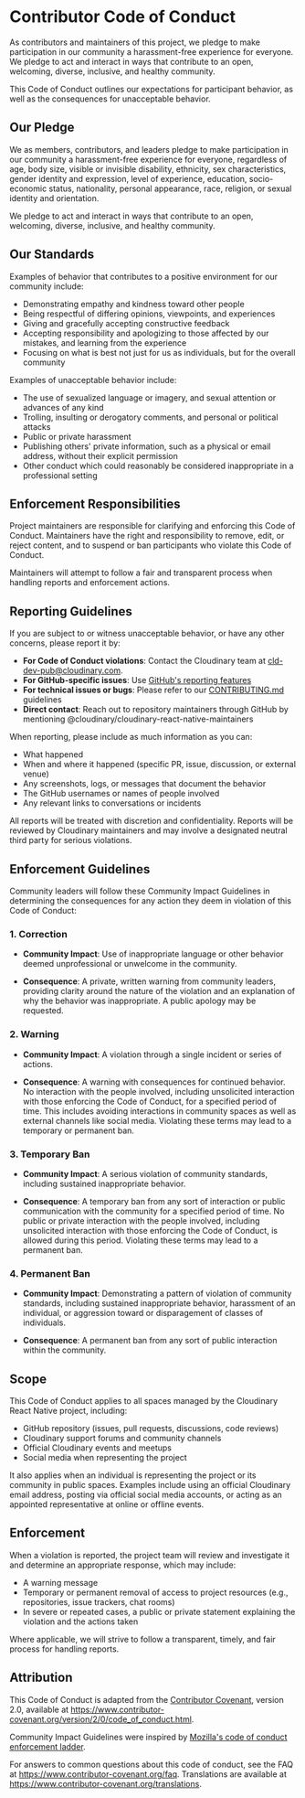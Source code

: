 # Contributor Code of Conduct

As contributors and maintainers of this project, we pledge to make participation in our community a harassment-free experience for everyone. We pledge to act and interact in ways that contribute to an open, welcoming, diverse, inclusive, and healthy community.

This Code of Conduct outlines our expectations for participant behavior, as well as the consequences for unacceptable behavior.

## Our Pledge

We as members, contributors, and leaders pledge to make participation in our community a harassment-free experience for everyone, regardless of age, body size, visible or invisible disability, ethnicity, sex characteristics, gender identity and expression, level of experience, education, socio-economic status, nationality, personal appearance, race, religion, or sexual identity and orientation.

We pledge to act and interact in ways that contribute to an open, welcoming, diverse, inclusive, and healthy community.

## Our Standards

Examples of behavior that contributes to a positive environment for our community include:

- Demonstrating empathy and kindness toward other people
- Being respectful of differing opinions, viewpoints, and experiences
- Giving and gracefully accepting constructive feedback
- Accepting responsibility and apologizing to those affected by our mistakes, and learning from the experience
- Focusing on what is best not just for us as individuals, but for the overall community

Examples of unacceptable behavior include:

- The use of sexualized language or imagery, and sexual attention or advances of any kind
- Trolling, insulting or derogatory comments, and personal or political attacks
- Public or private harassment
- Publishing others' private information, such as a physical or email address, without their explicit permission
- Other conduct which could reasonably be considered inappropriate in a professional setting

## Enforcement Responsibilities

Project maintainers are responsible for clarifying and enforcing this Code of Conduct. Maintainers have the right and responsibility to remove, edit, or reject content, and to suspend or ban participants who violate this Code of Conduct.

Maintainers will attempt to follow a fair and transparent process when handling reports and enforcement actions.

## Reporting Guidelines

If you are subject to or witness unacceptable behavior, or have any other concerns, please report it by:

- **For Code of Conduct violations**: Contact the Cloudinary team at [cld-dev-pub@cloudinary.com](mailto:cld-dev-pub@cloudinary.com).
- **For GitHub-specific issues**: Use [GitHub's reporting features](https://docs.github.com/en/communities/maintaining-your-safety-on-github/reporting-abuse-or-spam)
- **For technical issues or bugs**: Please refer to our [CONTRIBUTING.md](CONTRIBUTING.md) guidelines
- **Direct contact**: Reach out to repository maintainers through GitHub by mentioning @cloudinary/cloudinary-react-native-maintainers

When reporting, please include as much information as you can:

- What happened
- When and where it happened (specific PR, issue, discussion, or external venue)
- Any screenshots, logs, or messages that document the behavior
- The GitHub usernames or names of people involved
- Any relevant links to conversations or incidents

All reports will be treated with discretion and confidentiality. Reports will be reviewed by Cloudinary maintainers and may involve a designated neutral third party for serious violations.

## Enforcement Guidelines

Community leaders will follow these Community Impact Guidelines in determining the consequences for any action they deem in violation of this Code of Conduct:

### 1. Correction

- **Community Impact**: Use of inappropriate language or other behavior deemed unprofessional or unwelcome in the community.

- **Consequence**: A private, written warning from community leaders, providing clarity around the nature of the violation and an explanation of why the behavior was inappropriate. A public apology may be requested.

### 2. Warning

- **Community Impact**: A violation through a single incident or series of actions.

- **Consequence**: A warning with consequences for continued behavior. No interaction with the people involved, including unsolicited interaction with those enforcing the Code of Conduct, for a specified period of time. This includes avoiding interactions in community spaces as well as external channels like social media. Violating these terms may lead to a temporary or permanent ban.

### 3. Temporary Ban

- **Community Impact**: A serious violation of community standards, including sustained inappropriate behavior.

- **Consequence**: A temporary ban from any sort of interaction or public communication with the community for a specified period of time. No public or private interaction with the people involved, including unsolicited interaction with those enforcing the Code of Conduct, is allowed during this period. Violating these terms may lead to a permanent ban.

### 4. Permanent Ban

- **Community Impact**: Demonstrating a pattern of violation of community standards, including sustained inappropriate behavior, harassment of an individual, or aggression toward or disparagement of classes of individuals.

- **Consequence**: A permanent ban from any sort of public interaction within the community.

## Scope

This Code of Conduct applies to all spaces managed by the Cloudinary React Native project, including:

- GitHub repository (issues, pull requests, discussions, code reviews)
- Cloudinary support forums and community channels
- Official Cloudinary events and meetups
- Social media when representing the project

It also applies when an individual is representing the project or its community in public spaces. Examples include using an official Cloudinary email address, posting via official social media accounts, or acting as an appointed representative at online or offline events.

## Enforcement

When a violation is reported, the project team will review and investigate it and determine an appropriate response, which may include:

- A warning message
- Temporary or permanent removal of access to project resources (e.g., repositories, issue trackers, chat rooms)
- In severe or repeated cases, a public or private statement explaining the violation and the actions taken

Where applicable, we will strive to follow a transparent, timely, and fair process for handling reports.

## Attribution

This Code of Conduct is adapted from the [Contributor Covenant][homepage],
version 2.0, available at
https://www.contributor-covenant.org/version/2/0/code_of_conduct.html.

Community Impact Guidelines were inspired by [Mozilla's code of conduct
enforcement ladder](https://github.com/mozilla/diversity).

[homepage]: https://www.contributor-covenant.org

For answers to common questions about this code of conduct, see the FAQ at
https://www.contributor-covenant.org/faq. Translations are available at
https://www.contributor-covenant.org/translations.
